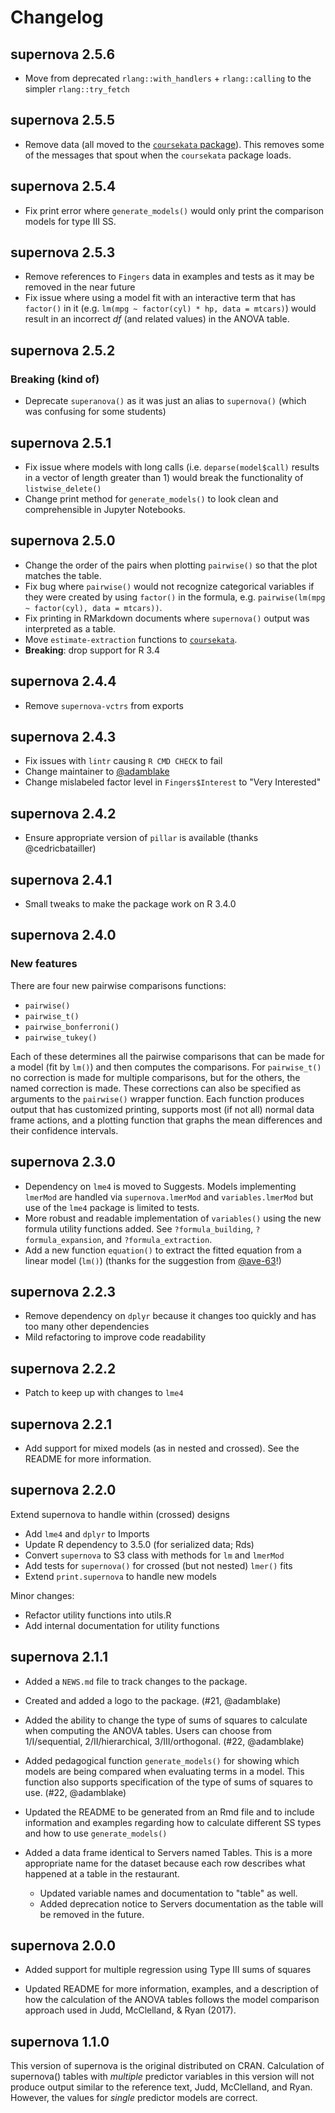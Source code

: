 # Changelog

## supernova 2.5.6

- Move from deprecated `rlang::with_handlers` + `rlang::calling` to the simpler `rlang::try_fetch`

## supernova 2.5.5

- Remove data (all moved to the [`coursekata` package](https://github.com/UCLATALL/coursekata-r)). This removes some of the messages that spout when the `coursekata` package loads.

## supernova 2.5.4

- Fix print error where `generate_models()` would only print the comparison models for type III SS.

## supernova 2.5.3

- Remove references to `Fingers` data in examples and tests as it may be removed in the near future
- Fix issue where using a model fit with an interactive term that has `factor()` in it (e.g. `lm(mpg ~ factor(cyl) * hp, data = mtcars)`) would result in an incorrect _df_ (and related values) in the ANOVA table.

## supernova 2.5.2

### Breaking (kind of)

- Deprecate `superanova()` as it was just an alias to `supernova()` (which was confusing for some students)

## supernova 2.5.1

- Fix issue where models with long calls (i.e. `deparse(model$call)` results in a vector of length greater than 1) would break the functionality of `listwise_delete()`
- Change print method for `generate_models()` to look clean and comprehensible in Jupyter Notebooks.

## supernova 2.5.0

- Change the order of the pairs when plotting `pairwise()` so that the plot matches the table.
- Fix bug where `pairwise()` would not recognize categorical variables if they were created by using
  `factor()` in the formula, e.g. `pairwise(lm(mpg ~ factor(cyl), data = mtcars))`.
- Fix printing in RMarkdown documents where `supernova()` output was interpreted as a table.
- Move `estimate-extraction` functions to [`coursekata`](https://github.com/UCLATALL/coursekata-r).
- **Breaking**: drop support for R 3.4

## supernova 2.4.4

- Remove `supernova-vctrs` from exports

## supernova 2.4.3

- Fix issues with `lintr` causing `R CMD CHECK` to fail
- Change maintainer to [@adamblake](https://github.com/adamblake)
- Change mislabeled factor level in `Fingers$Interest` to "Very Interested"

## supernova 2.4.2

- Ensure appropriate version of `pillar` is available (thanks @cedricbatailler)

## supernova 2.4.1

- Small tweaks to make the package work on R 3.4.0

## supernova 2.4.0

### New features

There are four new pairwise comparisons functions:

- `pairwise()`
- `pairwise_t()`
- `pairwise_bonferroni()`
- `pairwise_tukey()`

Each of these determines all the pairwise comparisons that can be made for a model (fit by `lm()`) and then computes the comparisons. For `pairwise_t()` no correction is made for multiple comparisons, but for the others, the named correction is made. These corrections can also be specified as arguments to the `pairwise()` wrapper function. Each function produces output that has customized printing, supports most (if not all) normal data frame actions, and a plotting function that graphs the mean differences and their confidence intervals.

## supernova 2.3.0

- Dependency on `lme4` is moved to Suggests. Models implementing `lmerMod` are handled via `supernova.lmerMod` and `variables.lmerMod` but use of the `lme4` package is limited to tests.
- More robust and readable implementation of `variables()` using the new formula utility functions added. See `?formula_building`, `?formula_expansion`, and `?formula_extraction`.
- Add a new function `equation()` to extract the fitted equation from a linear model (`lm()`) (thanks for the suggestion from [@ave-63](https://github.com/ave-63)!)

## supernova 2.2.3

- Remove dependency on `dplyr` because it changes too quickly and has too many other dependencies
- Mild refactoring to improve code readability

## supernova 2.2.2

- Patch to keep up with changes to `lme4`

## supernova 2.2.1

- Add support for mixed models (as in nested and crossed). See the README for more information.

## supernova 2.2.0

Extend supernova to handle within (crossed) designs

- Add `lme4` and `dplyr` to Imports
- Update R dependency to 3.5.0 (for serialized data; Rds)
- Convert `supernova` to S3 class with methods for `lm` and `lmerMod`
- Add tests for `supernova()` for crossed (but not nested) `lmer()` fits
- Extend `print.supernova` to handle new models

Minor changes:

- Refactor utility functions into utils.R
- Add internal documentation for utility functions

## supernova 2.1.1

- Added a `NEWS.md` file to track changes to the package.

- Created and added a logo to the package. (#21, @adamblake)

- Added the ability to change the type of sums of squares to calculate when computing the ANOVA tables. Users can choose from 1/I/sequential, 2/II/hierarchical, 3/III/orthogonal. (#22, @adamblake)

- Added pedagogical function `generate_models()` for showing which models are being compared when evaluating terms in a model. This function also supports specification of the type of sums of squares to use. (#22, @adamblake)

- Updated the README to be generated from an Rmd file and to include information and examples regarding how to calculate different SS types and how to use `generate_models()`

- Added a data frame identical to Servers named Tables. This is a more appropriate name for the dataset because each row describes what happened at a table in the restaurant.
  - Updated variable names and documentation to "table" as well.
  - Added deprecation notice to Servers documentation as the table will be removed in the future.

## supernova 2.0.0

- Added support for multiple regression using Type III sums of squares

- Updated README for more information, examples, and a description of how the calculation of the ANOVA tables follows the model comparison approach used in Judd, McClelland, & Ryan (2017).

## supernova 1.1.0

This version of supernova is the original distributed on CRAN. Calculation of supernova() tables with _multiple_ predictor variables in this version will not produce output similar to the reference text, Judd, McClelland, and Ryan. However, the values for _single_ predictor models are correct.
